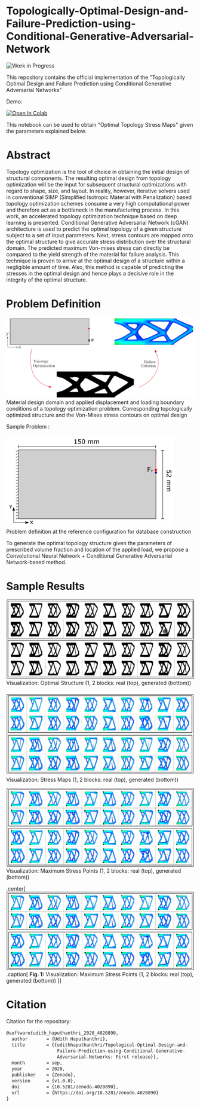 # Topologically-Optimal-Design-and-Failure-Prediction-using-Conditional-Generative-Adversarial-Network

![Work in Progress](https://img.shields.io/badge/Work-In--Progress-purple.svg?longCache=true&style=popout-square)

This repository contains the official implementation of the "Topologically Optimal Design and Failure Prediction using Conditional Generative Adversarial Networks"

Demo:

[![Open In Colab](https://colab.research.google.com/assets/colab-badge.svg)](https://colab.research.google.com/github/udithhaputhanthri/Topological-Optimal-Design-and-Failure-Prediction-using-Conditional-Generative-Adversarial-Networks/blob/master/TopOpt_demo.ipynb)

This notebook can be used to obtain "Optimal Topology Stress Maps" given the parameters explained below.

# Abstract

Topology optimization is the tool of choice in obtaining the initial design of structural components. The resulting optimal design from topology optimization will be the input for subsequent structural optimizations with regard to shape, size, and layout. In reality, however, iterative solvers used in conventional SIMP (Simplified Isotropic Material with Penalization) based topology optimization schemes consume a very high computational power and therefore act as a bottleneck in the manufacturing process. In this work, an accelerated topology optimization technique based on deep learning is presented. Conditional Generative Adversarial Network (cGAN) architecture is used to predict the optimal topology of a given structure subject to a set of input parameters. Next, stress contours are mapped onto the optimal structure to give accurate stress distribution over the structural domain. The predicted maximum Von-mises stress can directly be compared to the yield strength of the material for failure analysis. This technique is proven to arrive at the optimal design of a structure within a negligible amount of time. Also, this method is capable of predicting the stresses in the optimal design and hence plays a decisive role in the integrity of the optimal structure.

# Problem Definition

![Problem Definition](results/problem_definition.png)
Material design domain and applied displacement and loading boundary conditions of a topology optimization problem. Corresponding topologically optimized structure and the Von-Mises stress contours on optimal design

Sample Problem : 

![Dimentions of sample ](results/sample_problem.png)
Problem definition at the reference configuration for database construction

To generate the optimal topology structure given the parameters of prescribed volume fraction and location of the applied load, we propose a Convolutional Neural Network + Conditional Generative Adversarial Network-based method.

# Sample Results

![](results/blackandwhite.png)
Visualization: Optimal Structure (1, 2 blocks: real (top), generated (bottom))

![](results/topopt.png)
Visualization: Stress Maps (1, 2 blocks: real (top), generated (bottom))

![](results/maxstress.png)
Visualization: Maximum Stress Points (1, 2 blocks: real (top), generated (bottom))

.center[
![](results/maxstress.png)
.caption[
**Fig. 1:** Visualization: Maximum Stress Points (1, 2 blocks: real (top), generated (bottom))
]]


# Citation

Citation for the repository:

```
@software{udith_haputhanthri_2020_4020890,
  author       = {Udith Haputhanthri},
  title        = {{udithhaputhanthri/Topological-Optimal-Design-and- 
                   Failure-Prediction-using-Conditional-Generative-
                   Adversarial-Networks: First release}},
  month        = sep,
  year         = 2020,
  publisher    = {Zenodo},
  version      = {v1.0.0},
  doi          = {10.5281/zenodo.4020890},
  url          = {https://doi.org/10.5281/zenodo.4020890}
}
```

